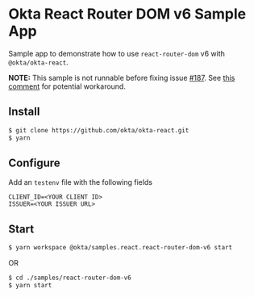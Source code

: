 # Okta React Router DOM v6 Sample App

Sample app to demonstrate how to use `react-router-dom` v6 with `@okta/okta-react`.

**NOTE:** This sample is not runnable before fixing issue [#187](https://github.com/okta/okta-react/issues/187). See [this comment](https://github.com/okta/okta-react/issues/187#issuecomment-1043059092) for potential workaround.

## Install
```bash
$ git clone https://github.com/okta/okta-react.git
$ yarn
```

## Configure
Add an `testenv` file with the following fields
```
CLIENT_ID=<YOUR CLIENT ID>
ISSUER=<YOUR ISSUER URL>
```

## Start
```bash
$ yarn workspace @okta/samples.react.react-router-dom-v6 start
```
OR
```bash
$ cd ./samples/react-router-dom-v6
$ yarn start
```
